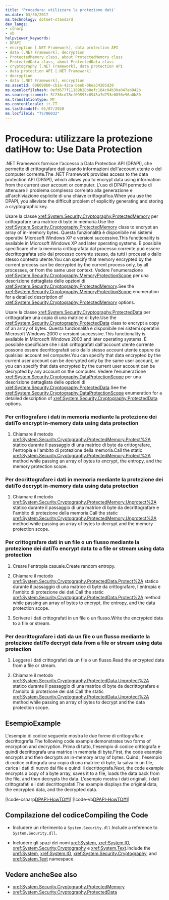 ```yaml
---
title: 'Procedura: utilizzare la protezione dati'
ms.date: 03/30/2017
ms.technology: dotnet-standard
dev_langs:
- csharp
- vb
helpviewer_keywords:
- DPAPI
- encryption [.NET Framework], data protection API
- data [.NET Framework], decryption
- ProtectedMemory class, about ProtectedMemory class
- ProtectedData class, about ProtectedData class
- cryptography [.NET Framework], data protection API
- data protection API [.NET Framework]
- decryption
- data [.NET Framework], encryption
ms.assetid: 606698b0-cb1a-42ca-beeb-0bea34205d20
ms.openlocfilehash: 0efd677f11189b28b8efc184c04b30a047ab942b
ms.sourcegitcommit: 5f236cd78cf09593c8945a7d753e0850e96a0b80
ms.translationtype: MT
ms.contentlocale: it-IT
ms.lasthandoff: 01/07/2020
ms.locfileid: "75706032"
---
```

# <a name="how-to-use-data-protection"></a><span data-ttu-id="71757-102">Procedura: utilizzare la protezione dati</span><span class="sxs-lookup"><span data-stu-id="71757-102">How to: Use Data Protection</span></span>
<span data-ttu-id="71757-103">.NET Framework fornisce l'accesso a Data Protection API (DPAPI), che permette di crittografare dati usando informazioni dell'account utente o del computer corrente.</span><span class="sxs-lookup"><span data-stu-id="71757-103">The .NET Framework provides access to the data protection API (DPAPI), which allows you to encrypt data using information from the current user account or computer.</span></span>  <span data-ttu-id="71757-104">L'uso di DPAPI permette di attenuare il problema complesso correlato alla generazione e all'archiviazione esplicite di una chiave crittografica.</span><span class="sxs-lookup"><span data-stu-id="71757-104">When you use the DPAPI, you alleviate the difficult problem of explicitly generating and storing a cryptographic key.</span></span>  
  
 <span data-ttu-id="71757-105">Usare la classe <xref:System.Security.Cryptography.ProtectedMemory> per crittografare una matrice di byte in memoria.</span><span class="sxs-lookup"><span data-stu-id="71757-105">Use the <xref:System.Security.Cryptography.ProtectedMemory> class to encrypt an array of in-memory bytes.</span></span>  <span data-ttu-id="71757-106">Questa funzionalità è disponibile nei sistemi operativi Microsoft Windows XP e versioni successive.</span><span class="sxs-lookup"><span data-stu-id="71757-106">This functionality is available in Microsoft Windows XP and later operating systems.</span></span>  <span data-ttu-id="71757-107">È possibile specificare che la memoria crittografata dal processo corrente può essere decrittografata solo dal processo corrente stesso, da tutti i processi o dallo stesso contesto utente.</span><span class="sxs-lookup"><span data-stu-id="71757-107">You can specify that memory encrypted by the current process can be decrypted by the current process only, by all processes, or from the same user context.</span></span>  <span data-ttu-id="71757-108">Vedere l'enumerazione <xref:System.Security.Cryptography.MemoryProtectionScope> per una descrizione dettagliata delle opzioni di <xref:System.Security.Cryptography.ProtectedMemory>.</span><span class="sxs-lookup"><span data-stu-id="71757-108">See the <xref:System.Security.Cryptography.MemoryProtectionScope> enumeration for a detailed description of <xref:System.Security.Cryptography.ProtectedMemory> options.</span></span>  
  
 <span data-ttu-id="71757-109">Usare la classe <xref:System.Security.Cryptography.ProtectedData> per crittografare una copia di una matrice di byte.</span><span class="sxs-lookup"><span data-stu-id="71757-109">Use the <xref:System.Security.Cryptography.ProtectedData> class to encrypt a copy of an array of bytes.</span></span> <span data-ttu-id="71757-110">Questa funzionalità è disponibile nei sistemi operativi Microsoft Windows 2000 e versioni successive.</span><span class="sxs-lookup"><span data-stu-id="71757-110">This functionality is available in Microsoft Windows 2000 and later operating systems.</span></span>  <span data-ttu-id="71757-111">È possibile specificare che i dati crittografati dall'account utente corrente possono essere decrittografati solo dallo stesso account utente oppure da qualsiasi account nel computer.</span><span class="sxs-lookup"><span data-stu-id="71757-111">You can specify that data encrypted by the current user account can be decrypted only by the same user account, or you can specify that data encrypted by the current user account can be decrypted by any account on the computer.</span></span>  <span data-ttu-id="71757-112">Vedere l'enumerazione <xref:System.Security.Cryptography.DataProtectionScope> per una descrizione dettagliata delle opzioni di <xref:System.Security.Cryptography.ProtectedData>.</span><span class="sxs-lookup"><span data-stu-id="71757-112">See the <xref:System.Security.Cryptography.DataProtectionScope> enumeration for a detailed description of <xref:System.Security.Cryptography.ProtectedData> options.</span></span>  
  
### <a name="to-encrypt-in-memory-data-using-data-protection"></a><span data-ttu-id="71757-113">Per crittografare i dati in memoria mediante la protezione dei dati</span><span class="sxs-lookup"><span data-stu-id="71757-113">To encrypt in-memory data using data protection</span></span>  
  
1. <span data-ttu-id="71757-114">Chiamare il metodo <xref:System.Security.Cryptography.ProtectedMemory.Protect%2A> statico durante il passaggio di una matrice di byte da crittografare, l'entropia e l'ambito di protezione della memoria.</span><span class="sxs-lookup"><span data-stu-id="71757-114">Call the static <xref:System.Security.Cryptography.ProtectedMemory.Protect%2A> method while passing an array of bytes to encrypt, the entropy, and the memory protection scope.</span></span>  
  
### <a name="to-decrypt-in-memory-data-using-data-protection"></a><span data-ttu-id="71757-115">Per decrittografare i dati in memoria mediante la protezione dei dati</span><span class="sxs-lookup"><span data-stu-id="71757-115">To decrypt in-memory data using data protection</span></span>  
  
1. <span data-ttu-id="71757-116">Chiamare il metodo <xref:System.Security.Cryptography.ProtectedMemory.Unprotect%2A> statico durante il passaggio di una matrice di byte da decrittografare e l'ambito di protezione della memoria.</span><span class="sxs-lookup"><span data-stu-id="71757-116">Call the static <xref:System.Security.Cryptography.ProtectedMemory.Unprotect%2A> method while passing an array of bytes to decrypt and the memory protection scope.</span></span>  
  
### <a name="to-encrypt-data-to-a-file-or-stream-using-data-protection"></a><span data-ttu-id="71757-117">Per crittografare dati in un file o un flusso mediante la protezione dei dati</span><span class="sxs-lookup"><span data-stu-id="71757-117">To encrypt data to a file or stream using data protection</span></span>  
  
1. <span data-ttu-id="71757-118">Creare l'entropia casuale.</span><span class="sxs-lookup"><span data-stu-id="71757-118">Create random entropy.</span></span>  
  
2. <span data-ttu-id="71757-119">Chiamare il metodo <xref:System.Security.Cryptography.ProtectedData.Protect%2A> statico durante il passaggio di una matrice di byte da crittografare, l'entropia e l'ambito di protezione dei dati.</span><span class="sxs-lookup"><span data-stu-id="71757-119">Call the static <xref:System.Security.Cryptography.ProtectedData.Protect%2A> method while passing an array of bytes to encrypt, the entropy, and the data protection scope.</span></span>  
  
3. <span data-ttu-id="71757-120">Scrivere i dati crittografati in un file o un flusso.</span><span class="sxs-lookup"><span data-stu-id="71757-120">Write the encrypted data to a file or stream.</span></span>  
  
### <a name="to-decrypt-data-from-a-file-or-stream-using-data-protection"></a><span data-ttu-id="71757-121">Per decrittografare i dati da un file o un flusso mediante la protezione dati</span><span class="sxs-lookup"><span data-stu-id="71757-121">To decrypt data from a file or stream using data protection</span></span>  
  
1. <span data-ttu-id="71757-122">Leggere i dati crittografati da un file o un flusso.</span><span class="sxs-lookup"><span data-stu-id="71757-122">Read the encrypted data from a file or stream.</span></span>  
  
2. <span data-ttu-id="71757-123">Chiamare il metodo <xref:System.Security.Cryptography.ProtectedData.Unprotect%2A> statico durante il passaggio di una matrice di byte da decrittografare e l'ambito di protezione dei dati.</span><span class="sxs-lookup"><span data-stu-id="71757-123">Call the static <xref:System.Security.Cryptography.ProtectedData.Unprotect%2A> method while passing an array of bytes to decrypt and the data protection scope.</span></span>  
  
## <a name="example"></a><span data-ttu-id="71757-124">Esempio</span><span class="sxs-lookup"><span data-stu-id="71757-124">Example</span></span>  
 <span data-ttu-id="71757-125">L'esempio di codice seguente mostra le due forme di crittografia e decrittografia.</span><span class="sxs-lookup"><span data-stu-id="71757-125">The following code example demonstrates two forms of encryption and decryption.</span></span>  <span data-ttu-id="71757-126">Prima di tutto, l'esempio di codice crittografa e quindi decrittografa una matrice in memoria di byte.</span><span class="sxs-lookup"><span data-stu-id="71757-126">First, the code example encrypts and then decrypts an in-memory array of bytes.</span></span>  <span data-ttu-id="71757-127">Quindi, l'esempio di codice crittografa una copia di una matrice di byte, la salva in un file, carica i dati di nuovo dal file e quindi li decrittografa.</span><span class="sxs-lookup"><span data-stu-id="71757-127">Next, the code example encrypts a copy of a byte array, saves it to a file, loads the data back from the file, and then decrypts the data.</span></span>  <span data-ttu-id="71757-128">L'esempio mostra i dati originali, i dati crittografati e i dati decrittografati.</span><span class="sxs-lookup"><span data-stu-id="71757-128">The example displays the original data, the encrypted data, and the decrypted data.</span></span>  
  
 [!code-csharp[DPAPI-HowTO#1](../../../samples/snippets/csharp/VS_Snippets_CLR/DPAPI-HowTO/cs/sample.cs#1)]
 [!code-vb[DPAPI-HowTO#1](../../../samples/snippets/visualbasic/VS_Snippets_CLR/DPAPI-HowTO/vb/sample.vb#1)]  
  
## <a name="compiling-the-code"></a><span data-ttu-id="71757-129">Compilazione del codice</span><span class="sxs-lookup"><span data-stu-id="71757-129">Compiling the Code</span></span>  
  
- <span data-ttu-id="71757-130">Includere un riferimento a `System.Security.dll`.</span><span class="sxs-lookup"><span data-stu-id="71757-130">Include a reference to `System.Security.dll`.</span></span>  
  
- <span data-ttu-id="71757-131">Includere gli spazi dei nomi <xref:System>, <xref:System.IO>, <xref:System.Security.Cryptography> e <xref:System.Text>.</span><span class="sxs-lookup"><span data-stu-id="71757-131">Include the <xref:System>, <xref:System.IO>, <xref:System.Security.Cryptography>, and <xref:System.Text> namespace.</span></span>  
  
## <a name="see-also"></a><span data-ttu-id="71757-132">Vedere anche</span><span class="sxs-lookup"><span data-stu-id="71757-132">See also</span></span>

- <xref:System.Security.Cryptography.ProtectedMemory>
- <xref:System.Security.Cryptography.ProtectedData>
